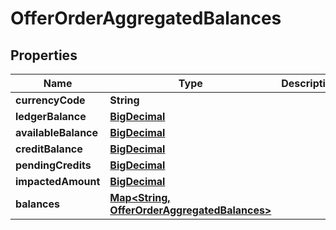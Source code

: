 
# OfferOrderAggregatedBalances

## Properties
Name | Type | Description | Notes
------------ | ------------- | ------------- | -------------
**currencyCode** | **String** |  | 
**ledgerBalance** | [**BigDecimal**](BigDecimal.md) |  | 
**availableBalance** | [**BigDecimal**](BigDecimal.md) |  | 
**creditBalance** | [**BigDecimal**](BigDecimal.md) |  | 
**pendingCredits** | [**BigDecimal**](BigDecimal.md) |  | 
**impactedAmount** | [**BigDecimal**](BigDecimal.md) |  |  [optional]
**balances** | [**Map&lt;String, OfferOrderAggregatedBalances&gt;**](OfferOrderAggregatedBalances.md) |  | 




